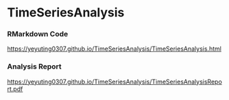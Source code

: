 # TimeSeriesAnalysis

### RMarkdown Code
https://yeyuting0307.github.io/TimeSeriesAnalysis/TimeSeriesAnalysis.html


### Analysis Report
https://yeyuting0307.github.io/TimeSeriesAnalysis/TimeSeriesAnalysisReport.pdf

